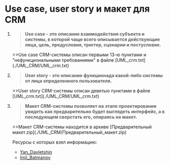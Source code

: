 # Use case, user story и макет для CRM

1.
    ><strong>Use case - это описание взаимодействия субъекта и системы, в которой чаще всего описывается действующие лица, цель, предусловия, триггер, сценарии и постусловие.
    </strong>
    >>Use case CRM-системы описан первыми 13-ю пунктами и "нефункциональными требованиями" в файле [UML_crm.txt](./UML_CRM/UML_crm.txt)
2.
    ><strong>User story - это описание функционада какой-либо системы от лица определенного пользователя.
    </strong>
    >>User story CRM-системы описан девятью пунктами в файле [UML_crm.txt](./UML_CRM/UML_crm.txt)
2.
    ><strong>Макет CRM-системы позволяет на этапе проектирования увидеть как предварительно будет выглядеть интерфейс, а в последующем сверстать его, опираясь на макет.
    </strong>
    >>Макет CRM-системы находится в архиве [Предварительный макет.zip](./UML_CRM/Предварительный_макет.zip)

    Ресурсы с которых взял информацию: 
    - [Yan_Davletshin](https://drive.google.com/drive/folders/1W8sHFyzeJb6k3UKr4-YtBE2X3K6-qQFN)
    - [Imil_Batmanov](https://docs.google.com/document/d/1EkUSkkmQ0EDrHGR7AA9hHIEKeKWHPIXG94A-Y5XAJH4/edit)
